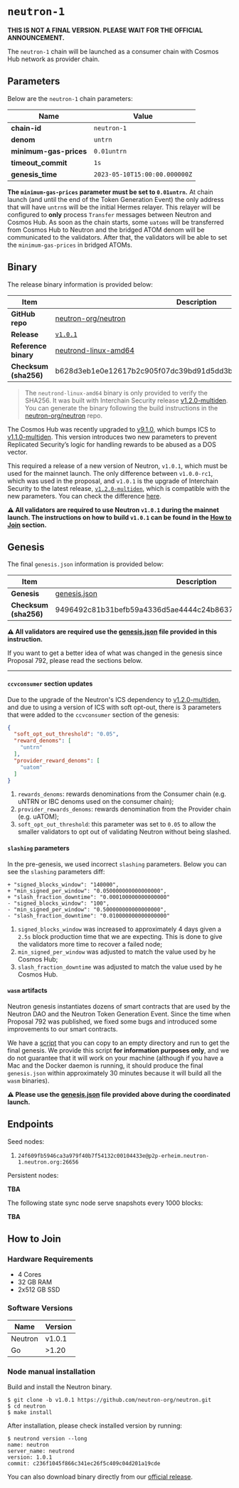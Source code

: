 # `neutron-1`

**THIS IS NOT A FINAL VERSION. PLEASE WAIT FOR THE OFFICIAL ANNOUNCEMENT.**

The `neutron-1` chain will be launched as a consumer chain with Cosmos Hub network as provider chain.

## Parameters

Below are the `neutron-1` chain parameters:

| Name                    | Value                        |
|-------------------------|------------------------------|
| **chain-id**            | `neutron-1`                  |
| **denom**               | `untrn`                      |
| **minimum-gas-prices**  | `0.01untrn`                  |
| **timeout_commit**      | `1s`                         |
| **genesis_time**        | `2023-05-10T15:00:00.000000Z`|

**The `minimum-gas-prices` parameter must be set to `0.01untrn`.** At chain launch (and until the end of the Token Generation Event) the only address that will have `untrn`s will be the initial Hermes relayer. This relayer will be configured to **only** process `Transfer` messages between Neutron and Cosmos Hub. As soon as the chain starts, some `uatoms` will be transferred from Cosmos Hub to Neutron and the bridged ATOM denom will be communicated to the validators. After that, the validators will be able to set the `minimum-gas-prices` in bridged ATOMs.

## Binary

The release binary information is provided below:

| Item                  | Description                                                            |
|-----------------------|------------------------------------------------------------------------|
| **GitHub repo**       | [neutron-org/neutron](https://github.com/neutron-org/neutron.git)      | 
| **Release**           | [`v1.0.1`](https://github.com/neutron-org/neutron/releases/tag/v1.0.1) |
| **Reference binary**  | [neutrond-linux-amd64](./neutrond-linux-amd64)                         |
| **Checksum (sha256)** | b628d3eb1e0e12617b2c905f07dc39bd91d5dd3bd284a2a51d47c04cc3aa2e6d       |

> The `neutrond-linux-amd64` binary is only provided to verify the SHA256. It was built with Interchain Security release [v1.2.0-multiden](https://github.com/cosmos/interchain-security/tree/v1.2.0-multiden). You can generate the binary following the build instructions in the [neutron-org/neutron](https://github.com/neutron-org/neutron.git) repo.

The Cosmos Hub was recently upgraded to [v9.1.0](https://github.com/cosmos/gaia/releases/tag/v9.1.0), which bumps ICS to [v1.1.0-multiden](https://github.com/cosmos/interchain-security/tree/v1.1.0-multiden). This version introduces two new parameters to prevent Replicated Security’s logic for handling rewards to be abused as a DOS vector.

This required a release of a new version of Neutron, `v1.0.1`, which must be used for the mainnet launch. The only difference between `v1.0.0-rc1`, which was used in the proposal, and `v1.0.1` is the upgrade of Interchain Security to the latest release, [`v1.2.0-multiden`](https://github.com/cosmos/interchain-security/tree/release/v1.2.0-multiden), which is compatible with the new parameters.
You can check the difference [here](https://github.com/neutron-org/neutron/compare/v1.0.0-rc1..v1.0.1).

**⚠️ All validators are required to use Neutron `v1.0.1` during the mainnet launch. The instructions on how to build `v1.0.1` can be found in the [How to Join](#how-to-join) section.**

## Genesis

The final `genesis.json` information is provided below:

| Item                  | Description                                                      |
|-----------------------|------------------------------------------------------------------|
| **Genesis**           | [genesis.json](./neutron-1-genesis.json)                         | 
| **Checksum (sha256)** | 9496492c81b31befb59a4336d5ae4444c24b863721d21be143d7d4fdf8072c84 |


**⚠️ All validators are required use the [genesis.json](./neutron-1-genesis.json) file provided in this instruction.**

If you want to get a better idea of what was changed in the genesis since Proposal 792, please read the sections below.

---

#### `ccvconsumer` section updates

Due to the upgrade of the Neutron's ICS dependency to [v1.2.0-multiden](https://github.com/cosmos/interchain-security/tree/v1.2.0-multiden), and due to using a version of ICS with soft opt-out,  there is 3 parameters that were added to the `ccvconsumer` section of the genesis:

```json
{
  "soft_opt_out_threshold": "0.05",
  "reward_denoms": [
    "untrn"
  ],
  "provider_reward_denoms": [
    "uatom"
  ]
}
```

1. `rewards_denoms`: rewards denominations from the Consumer chain (e.g. uNTRN or IBC denoms used on the consumer chain);
2. `provider_rewards_denoms`: rewards denomination from the Provider chain (e.g. uATOM);
3. `soft_opt_out_threshold`: this parameter was set to `0.05` to allow the smaller validators to opt out of validating Neutron without being slashed.

#### `slashing` parameters

In the pre-genesis, we used incorrect `slashing` parameters. Below you can see the `slashing` parameters diff:

 ```
+ "signed_blocks_window": "140000",
+ "min_signed_per_window": "0.050000000000000000",
+ "slash_fraction_downtime": "0.000100000000000000"
- "signed_blocks_window": "100",
- "min_signed_per_window": "0.500000000000000000",
- "slash_fraction_downtime": "0.010000000000000000"
```

1. `signed_blocks_window` was increased to approximately 4 days given a `2.5s` block production time that we are expecting. This is done to give the validators more time to recover a failed node;
2. `min_signed_per_window` was adjusted to match the value used by he Cosmos Hub;
3. `slash_fraction_downtime` was adjusted to match the value used by he Cosmos Hub.

#### `wasm` artifacts

Neutron genesis instantiates dozens of smart contracts that are used by the Neutron DAO and the Neutron Token Generation Event. Since the time when Proposal 792 was published, we fixed some bugs and introduced some improvements to our smart contracts.

We have a [script](https://github.com/neutron-org/tools/blob/mainnet/genesis/genesis.sh) that you can copy to an empty directory and run to get the final genesis. We provide this script **for information purposes only**, and we do not guarantee that it will work on your machine (although if you have a Mac and the Docker daemon is running, it should produce the final `genesis.json` within approximately 30 minutes because it will build all the `wasm` binaries). 

**⚠️ Please use the [genesis.json](./neutron-1-genesis.json) file provided above during the coordinated launch.**


## Endpoints

Seed nodes:

1. `24f609fb5946ca3a979f40b7f54132c00104433e@p2p-erheim.neutron-1.neutron.org:26656`

Persistent nodes:

**TBA**

The following state sync node serve snapshots every 1000 blocks:

**TBA**

## How to Join

### Hardware Requirements

* 4 Cores
* 32 GB RAM
* 2x512 GB SSD

### Software Versions

| Name               | Version  |
|--------------------|----------|
| Neutron            | v1.0.1   |
| Go                 | >1.20    |


### Node manual installation

Build and install the Neutron binary. 

```
$ git clone -b v1.0.1 https://github.com/neutron-org/neutron.git
$ cd neutron
$ make install
```

After installation, please check installed version by running:

```
$ neutrond version --long
name: neutron
server_name: neutrond
version: 1.0.1 
commit: c236f1045f866c341ec26f5c409c04d201a19cde
``` 

You can also download binary directly from our [official release](https://github.com/neutron-org/neutron/releases/tag/v1.0.1).
